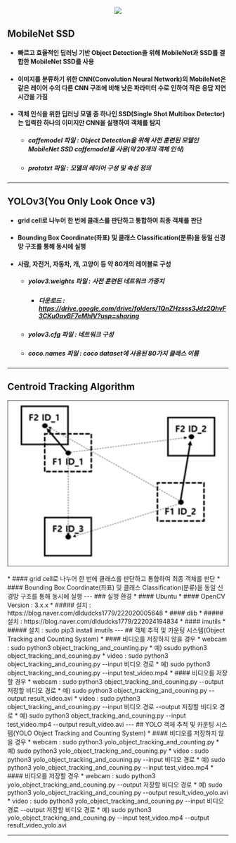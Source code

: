 <div>
  <p align="center">
    <img width="1000" src="result_video.gif">
  </p>
</div>

## MobileNet SSD
* #### 빠르고 효율적인 딥러닝 기반 Object Detection을 위해 MobileNet과 SSD를 결합한 MobileNet SSD를 사용
* #### 이미지를 분류하기 위한 CNN(Convolution Neural Network)의 MobileNet은 같은 레이어 수의 다른 CNN 구조에 비해 낮은 파라미터 수로 인하여 작은 응답 지연 시간을 가짐
* #### 객체 인식을 위한 딥러닝 모델 중 하나인 SSD(Single Shot Multibox Detector)는 입력한 하나의 이미지만 CNN을 실행하여 객체를 탐지
  * ##### caffemodel 파일 : Object Detection을 위해 사전 훈련된 모델인 MobileNet SSD caffemodel을 사용(약 20개의 객체 인식)
  * ##### prototxt 파일 : 모델의 레이어 구성 및 속성 정의
---
## YOLOv3(You Only Look Once v3)
* #### grid cell로 나누어 한 번에 클래스를 판단하고 통합하여 최종 객체를 판단
* #### Bounding Box Coordinate(좌표) 및 클래스 Classification(분류)을 동일 신경망 구조를 통해 동시에 실행
* #### 사람, 자전거, 자동차, 개, 고양이 등 약 80개의 레이블로 구성
  * ##### yolov3.weights 파일 : 사전 훈련된 네트워크 가중치
    * ##### 다운로드 : https://drive.google.com/drive/folders/1QnZHzsss3Jdz2QhvF3CKu0avBF7eMhlV?usp=sharing
  * ##### yolov3.cfg 파일 : 네트워크 구성
  * ##### coco.names 파일 : coco dataset에 사용된 80가지 클래스 이름
---
## Centroid Tracking Algorithm
<div>
  <p align="center">
    <img width="1000" src="Centroid Tracking Algorithm.png">
  </p>
</div>
* #### grid cell로 나누어 한 번에 클래스를 판단하고 통합하여 최종 객체를 판단
* #### Bounding Box Coordinate(좌표) 및 클래스 Classification(분류)을 동일 신경망 구조를 통해 동시에 실행
---
### 실행 환경
* #### Ubuntu
* #### OpenCV Version : 3.x.x
  * ##### 설치 : https://blog.naver.com/dldudcks1779/222020005648
* #### dlib
  * ##### 설치 : https://blog.naver.com/dldudcks1779/222024194834
* #### imutils
  * ##### 설치 : sudo pip3 install imutils
---
## 객체 추적 및 카운팅 시스템(Object Tracking and Counting System)
* #### 비디오를 저장하지 않을 경우
  * webcam : sudo python3 object_tracking_and_counting.py
    * 예) ssudo python3 object_tracking_and_couning.py
  * video : sudo python3 object_tracking_and_couning.py --input 비디오 경로
    * 예) sudo python3 object_tracking_and_couning.py --input test_video.mp4
* #### 비디오를 저장할 경우
  * webcam : sudo python3 object_tracking_and_couning.py --output 저장할 비디오 경로
    * 예) sudo python3 object_tracking_and_couning.py --output result_video.avi
  * video : sudo python3 object_tracking_and_couning.py --input 비디오 경로 --output 저장할 비디오 경로
    * 예) sudo python3 object_tracking_and_couning.py --input test_video.mp4 --output result_video.avi
---
## YOLO 객체 추적 및 카운팅 시스템(YOLO Object Tracking and Counting System)
* #### 비디오를 저장하지 않을 경우
  * webcam : sudo python3 yolo_object_tracking_and_counting.py
    * 예) sudo python3 yolo_object_tracking_and_couning.py
  * video : sudo python3 yolo_object_tracking_and_couning.py --input 비디오 경로
    * 예) sudo python3 yolo_object_tracking_and_couning.py --input test_video.mp4
* #### 비디오를 저장할 경우
  * webcam : sudo python3 yolo_object_tracking_and_couning.py --output 저장할 비디오 경로
    * 예) sudo python3 yolo_object_tracking_and_couning.py --output result_video_yolo.avi
  * video : sudo python3 yolo_object_tracking_and_couning.py --input 비디오 경로 --output 저장할 비디오 경로
    * 예) sudo python3 yolo_object_tracking_and_couning.py --input test_video.mp4 --output result_video_yolo.avi

---
